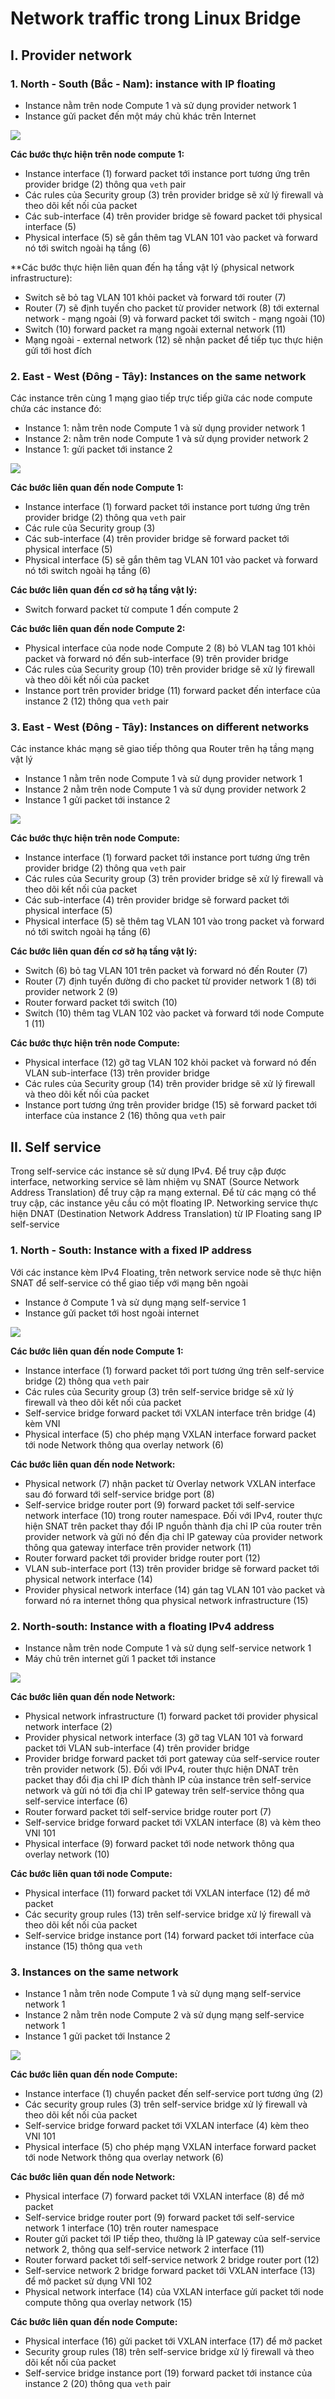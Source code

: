 # Network traffic trong Linux Bridge

## I. Provider network

### 1. North - South (Bắc - Nam): instance with IP floating

- Instance nằm trên node Compute 1 và sử dụng provider network 1
- Instance gửi packet đến một máy chủ khác trên Internet

![](./images/OPS8_7.png)

**Các bước thực hiện trên node compute 1:**
- Instance interface (1) forward packet tới instance port tương ứng trên provider bridge (2) thông qua ```veth``` pair
- Các rules của Security group (3) trên provider bridge sẽ xử lý firewall và theo dõi kết nối của packet
- Các sub-interface (4) trên provider bridge sẽ foward packet tới physical interface (5)
- Physical interface (5) sẽ gắn thêm tag VLAN 101 vào packet và forward nó tới switch ngoài hạ tầng (6)

**Các bước thực hiện liên quan đến hạ tầng vật lý (physical network infrastructure):
- Switch sẽ bỏ tag VLAN 101 khỏi packet và forward tới router (7)
- Router (7) sẽ định tuyến cho packet từ provider network (8) tới external network - mạng ngoài (9) và forward packet tới switch - mạng ngoài (10)
- Switch (10) forward packet ra mạng ngoài external network (11)
- Mạng ngoài - external network (12) sẽ nhận packet để tiếp tục thực hiện gửi tới host đích

### 2. East - West (Đông - Tây): Instances on the same network

Các instance trên cùng 1 mạng giao tiếp trực tiếp giữa các node compute chứa các instance đó:
- Instance 1: nằm trên node Compute 1 và sử dụng provider network 1
- Instance 2: nằm trên node Compute 1 và sử dụng provider network 2
- Instance 1: gửi packet tới instance 2

![](./images/OPS8_8.png)

**Các bước liên quan đến node Compute 1:**
- Instance interface (1) forward packet tới instance port tương ứng trên provider bridge (2) thông qua ```veth``` pair
- Các rule của Security group (3)
- Các sub-interface (4) trên provider bridge sẽ forward packet tới physical interface (5)
- Physical interface (5) sẽ gắn thêm tag VLAN 101 vào packet và forward nó tới switch ngoài hạ tầng (6)

**Các bước liên quan đến cơ sở hạ tầng vật lý:**
- Switch forward packet từ compute 1 đến compute 2

**Các bước liên quan đến node Compute 2:**
- Physical interface của node node Compute 2 (8) bỏ VLAN tag 101 khỏi packet và forward nó đến sub-interface (9) trên provider bridge
- Các rules của Security group (10) trên provider bridge sẽ xử lý firewall và theo dõi kết nối của packet
- Instance port trên provider bridge (11) forward packet đến interface của instance 2 (12) thông qua ```veth``` pair

### 3. East - West (Đông - Tây): Instances on different networks

Các instance khác mạng sẽ giao tiếp thông qua Router trên hạ tầng mạng vật lý

- Instance 1 nằm trên node Compute 1 và sử dụng provider network 1
- Instance 2 nằm trên node Compute 1 và sử dụng provider network 2
- Instance 1 gửi packet tới instance 2

![](./images/OPS8_9.png)

**Các bước thực hiện trên node Compute:**
- Instance interface (1) forward packet tới instance port tương ứng trên provider bridge (2) thông qua ```veth``` pair
- Các rules của Security group (3) trên provider bridge sẽ xử lý firewall và theo dõi kết nối của packet
- Các sub-interface (4) trên provider bridge sẽ forward packet tới physical interface (5)
- Physical interface (5) sẽ thêm tag VLAN 101 vào trong packet và forward nó tới switch ngoài hạ tầng (6)

**Các bước liên quan đến cơ sở hạ tầng vật lý:**
- Switch (6) bỏ tag VLAN 101 trên packet và forward nó đến Router (7)
- Router (7) định tuyến đường đi cho packet từ provider network 1 (8) tới provider network 2 (9)
- Router forward packet tới switch (10)
- Switch (10) thêm tag VLAN 102 vào packet và forward tới node Compute 1 (11)

**Các bước thực hiện trên node Compute:**
- Physical interface (12) gỡ tag VLAN 102 khỏi packet và forward nó đến VLAN sub-interface (13) trên provider bridge
- Các rules của Security group (14) trên provider bridge sẽ xử lý firewall và theo dõi kết nối của packet
- Instance port tương ứng trên provider bridge (15) sẽ forward packet tới interface của instance 2 (16) thông qua ```veth``` pair

## II. Self service

Trong self-service các instance sẽ sử dụng IPv4. Để truy cập được interface, networking service sẽ làm nhiệm vụ SNAT (Source Network Address Translation) để truy cập ra mạng external. Để từ các mạng có thể truy cập, các instance yêu cầu có một floating IP. Networking service thực hiện DNAT (Destination Network Address Translation) từ IP Floating sang IP self-service

### 1. North - South: Instance with a fixed IP address

Với các instance kèm IPv4 Floating, trên network service node sẽ thực hiện SNAT để self-service có thể giao tiếp với mạng bên ngoài
- Instance ở Compute 1 và sử dụng mạng self-service 1
- Instance gửi packet tới host ngoài internet

![](./images/OPS8_10.png)

**Các bước liên quan đến node Compute 1:**
- Instance interface (1) forward packet tới port tương ứng trên self-service bridge (2) thông qua ```veth``` pair
- Các rules của Security group (3) trên self-service bridge sẽ xử lý firewall và theo dõi kết nối của packet
- Self-service bridge forward packet tới VXLAN interface trên bridge (4) kèm VNI
- Physical interface (5) cho phép mạng VXLAN interface forward packet tới node Network thông qua overlay network (6)

**Các bước liên quan đến node Network:**
- Physical network (7) nhận packet từ Overlay network VXLAN interface sau đó forward tới self-service bridge port (8)
- Self-service bridge router port (9) forward packet tới self-service network interface (10) trong router namespace. Đối với IPv4, router thực hiện SNAT trên packet thay đổi IP nguồn thành địa chỉ IP của router trên provider network và gửi nó đến địa chỉ IP gateway của provider network thông qua gateway interface trên provider network (11)
- Router forward packet tới provider bridge router port (12)
- VLAN sub-interface port (13) trên provider bridge sẽ forward packet tới physical network interface (14)
- Provider physical network interface (14) gán tag VLAN 101 vào packet và forward nó ra internet thông qua physical network infrastructure (15)

### 2. North-south: Instance with a floating IPv4 address

- Instance nằm trên node Compute 1 và sử dụng self-service network 1
- Máy chủ trên internet gửi 1 packet tới instance

![](./images/OPS8_11.png)

**Các bước liên quan đến node Network:**
- Physical network infrastructure (1) forward packet tới provider physical network interface (2)
- Provider physical network interface (3) gỡ tag VLAN 101 và forward packet tới VLAN sub-interface (4) trên provider bridge
- Provider bridge forward packet tới port gateway của self-service router trên provider network (5). Đối với IPv4, router thực hiện DNAT trên packet thay đổi địa chỉ IP đích thành IP của instance trên self-service network và gửi nó tới địa chỉ IP gateway trên self-service thông qua self-service interface (6)
- Router forward packet tới self-service bridge router port (7)
- Self-service bridge forward packet tới VXLAN interface (8) và kèm theo VNI 101
- Physical interface (9) forward packet tới node network thông qua overlay network (10)

**Các bước liên quan tới node Compute:**
- Physical interface (11) forward packet tới VXLAN interface (12) để mở packet
- Các security group rules (13) trên self-service bridge xử lý firewall và theo dõi kết nối của packet
- Self-service bridge instance port (14) forward packet tới interface của instance (15) thông qua ```veth```

### 3. Instances on the same network

- Instance 1 nằm trên node Compute 1 và sử dụng mạng self-service network 1
- Instance 2 nằm trên node Compute 2 và sử dụng mạng self-service network 1
- Instance 1 gửi packet tới Instance 2

![](./images/OPS8_12.png)

**Các bước liên quan đến node Compute:**
- Instance interface (1) chuyển packet đến self-service port tương ứng (2)
- Các security group rules (3) trên self-service bridge xử lý firewall và theo dõi kết nối của packet
- Self-service bridge forward packet tới VXLAN interface (4) kèm theo VNI 101
- Physical interface (5) cho phép mạng VXLAN interface forward packet tới node Network thông qua overlay network (6)

**Các bước liên quan đến node Network:**
- Physical interface (7) forward packet tới VXLAN interface (8) để mở packet
- Self-service bridge router port (9) forward packet tới self-service network 1 interface (10) trên router namespace
- Router gửi packet tới IP tiếp theo, thường là IP gateway của self-service network 2, thông qua self-service network 2 interface (11)
- Router forward packet tới self-service network 2 bridge router port (12)
- Self-service network 2 bridge forward packet tới VXLAN interface (13) để mở packet sử dụng VNI 102
- Physical network interface (14) của VXLAN interface gửi packet tới node compute thông qua overlay network (15)

**Các bước liên quan đến node Compute:**
- Physical interface (16) gửi packet tới VXLAN interface (17) để mở packet
- Security group rules (18) trên self-service bridge xử lý firewall và theo dõi kết nối của packet
- Self-service bridge instance port (19) forward packet tới instance của instance 2 (20) thông qua ```veth``` pair
